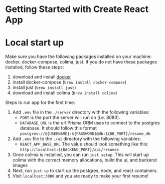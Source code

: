 # Getting Started with Create React App

# Local start up

Make sure you have the following packages installed on your machine: docker, docker-compose, colima, just. If you do not have these packages installed, follow these steps:

1. download and install [docker](https://docs.docker.com/engine/install/)
2. install docker-compose (`brew install docker-compose`)
3. install just (`brew install just`)
4. download and install colima (`brew install colima`)

Steps to run app for the first time:

1. Add `.env` file in the `./server` directory with the following variables:
   - `PORT` is the port the server will run on (i.e. 8080).
   - `DATABASE_URL` is the url Prisma ORM uses to connect to the postgres database. It should follow this format `postgres://${USERNAME}:${PASSWORD}@db:${DB_PORT}/resume_db`
2. Add `.env` file to the `./ui` directory with the following variables:
   - `REACT_APP_BASE_URL` The value should look something like this: `http://localhost:${BACKEND_PORT}/api/resumes`
3. Once colima is installed, you can run `just setup`. This will start up colima with the correct memory allocations, build the ui, and backend images
4. Next, run `just up` to start up the postgres, node, and react containers.
5. Visit `localhost:3000` and you are ready to make your first resume!
